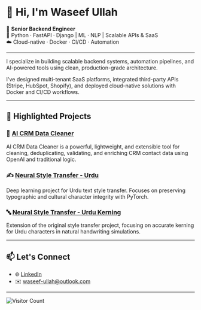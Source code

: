 # 👋 Hi, I'm Waseef Ullah

🚀 **Senior Backend Engineer**  
🔧 Python · FastAPI · Django | ML · NLP | Scalable APIs & SaaS  
☁️ Cloud-native · Docker · CI/CD · Automation  

---

I specialize in building scalable backend systems, automation pipelines, and AI-powered tools using clean, production-grade architecture.

I've designed multi-tenant SaaS platforms, integrated third-party APIs (Stripe, HubSpot, Shopify), and deployed cloud-native solutions with Docker and CI/CD workflows.

---

## 📌 Highlighted Projects

### 🧠 [AI CRM Data Cleaner](https://github.com/waseef-ullah/ai-crm-data-cleaner)
AI CRM Data Cleaner is a powerful, lightweight, and extensible tool for cleaning, deduplicating, validating, and enriching CRM contact data using OpenAI and traditional logic.

### ✍️ [Neural Style Transfer - Urdu](https://github.com/waseef-ullah/neural-style-transfer-urdu)
Deep learning project for Urdu text style transfer. Focuses on preserving typographic and cultural character integrity with PyTorch.

### 🔤 [Neural Style Transfer - Urdu Kerning](https://github.com/waseef-ullah/neural-style-transfer-urdu-kerning)
Extension of the original style transfer project, focusing on accurate kerning for Urdu characters in natural handwriting simulations.

---

## 📫 Let's Connect

- 🌐 [LinkedIn](https://www.linkedin.com/in/waseef-ullah)
- ✉️ waseef-ullah@outlook.com

---

![Visitor Count](https://komarev.com/ghpvc/?username=waseef-ullah&style=flat-square)

